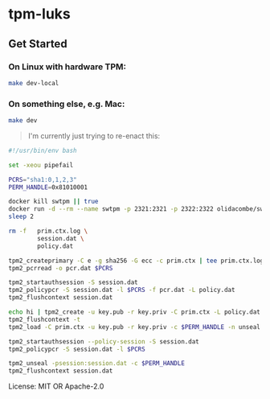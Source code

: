 # tpm-luks

## Get Started

### On Linux with hardware TPM:
```bash
make dev-local
```

### On something else, e.g. Mac:
```bash
make dev
```

> I'm currently just trying to re-enact this:
```bash
#!/usr/bin/env bash

set -xeou pipefail

PCRS="sha1:0,1,2,3"
PERM_HANDLE=0x81010001

docker kill swtpm || true
docker run -d --rm --name swtpm -p 2321:2321 -p 2322:2322 olidacombe/swtpm
sleep 2

rm -f   prim.ctx.log \
        session.dat \
        policy.dat

tpm2_createprimary -C e -g sha256 -G ecc -c prim.ctx | tee prim.ctx.log
tpm2_pcrread -o pcr.dat $PCRS

tpm2_startauthsession -S session.dat
tpm2_policypcr -S session.dat -l $PCRS -f pcr.dat -L policy.dat
tpm2_flushcontext session.dat

echo hi | tpm2_create -u key.pub -r key.priv -C prim.ctx -L policy.dat -i-
tpm2_flushcontext -t
tpm2_load -C prim.ctx -u key.pub -r key.priv -c $PERM_HANDLE -n unseal.key.name

tpm2_startauthsession --policy-session -S session.dat
tpm2_policypcr -S session.dat -l $PCRS

tpm2_unseal -psession:session.dat -c $PERM_HANDLE
tpm2_flushcontext session.dat
```

License: MIT OR Apache-2.0
